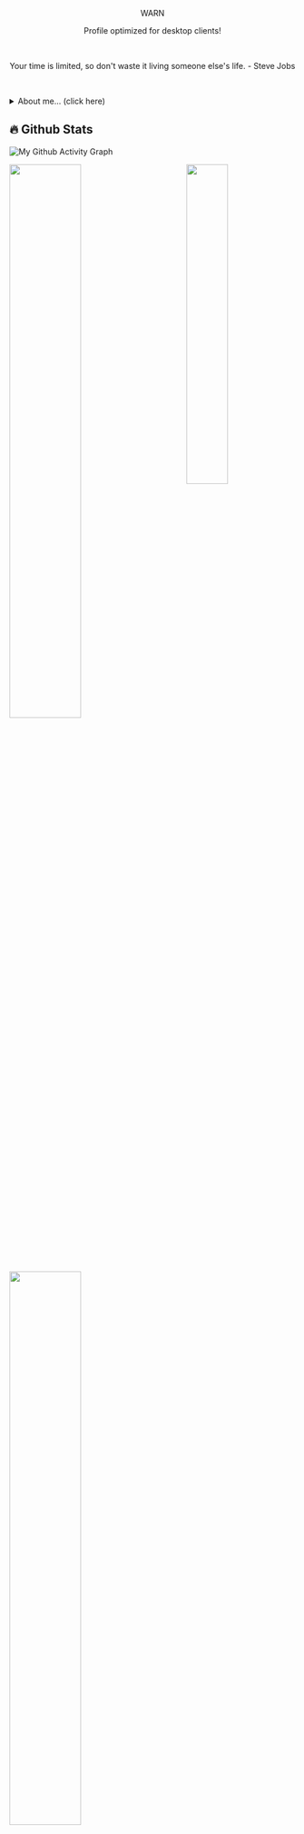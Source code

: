 <p align="center">WARN</p>
<p align="center">Profile optimized for desktop clients!</p>
<br/>

<p align="center">Your time is limited, so don't waste it living someone else's life. - Steve Jobs<p/>
<br/>

<p>
<div>
<details>
  <summary>About me... (click here)</summary>
  
  - Contact: [**nerdwork@duck.com**](mailto:nerdwork@duck.com)
  - Academically, I am **a physicist**.
  - A technology enthusiast.
  - Alura: <p href="https://cursos.alura.com.br/user/nerdonhub/fullCertificate/db85a86babba4c2d9f102bcb6a69e781">Click here<p/>
</details>
</p>

## 🔥 Github Stats
![My Github Activity Graph](https://github-readme-activity-graph.vercel.app/graph?username=nerdonhub&theme=rogue)
<br/>

<a href="https://cursos.alura.com.br/user/nerdonhub/fullCertificate/db85a86babba4c2d9f102bcb6a69e781"><img align="right" width="38%" src="https://i.imgur.com/VxANS89.jpg"/><a/>
  <a href="https://github.com/nerdonhub"><img width="50%" src="https://github-readme-stats.vercel.app/api?username=nerdonhub&theme=radical"></a>
  <a href="https://github.com/nerdonhub"><img width="50%" src="http://github-readme-streak-stats.herokuapp.com/?user=nerdonhub&theme=radical&date_format=M%20j%5B%2C%20Y%5D&ring=ff3068&fire=ff3068&sideNums=ff3068"></a>
  <br/>
  
## 📘 My top open source projects

<p align="left">
  <a href="https://github.com/nerdonhub/JBChat"><img width="25%" src="https://denvercoder1-github-readme-stats.vercel.app/api/pin/?username=nerdonhub&repo=JBChat&hide_border=true&bg_color=1F222E&title_color=F85D7F&icon_color=F8D866&theme=react&show_icons=false" alt="readme-typing-svg"></a>
  <a href="https://github.com/nerdonhub/hidroject-release"><img width="25%" src="https://denvercoder1-github-readme-stats.vercel.app/api/pin?username=nerdonhub&repo=hidroject-release&theme=react&bg_color=1F222E&title_color=F85D7F&icon_color=F8D866&hide_border=true&show_icons=false" alt="custom-icon-badges"></a>
</p>
<br/>

```java
import br.com.nerdonhub.SoftwarDeveloper;

@Table(name = "bio")
@Entity(name = "Bio")
@Getter
@NoArgsConstructor
@AllArgsConstructor
public class Bio extends SoftwareDeveloper implements Backend {
  SoftwareDeveloper nerdonhub = new SoftwareDeveloper();
  nerd.name('Gabriel R.S. Sousa');
  nerd.title('Software Engineer', 'Pentester', 'Digital Forensics Expert');
  nerd.company('Clínica Afeto', 'Hidroject');
}

public class Skills extends SoftwareDeveloper implements Backend {
  nerd.mainLanguage('Java', 'C++');
  nerd.otherLanguages('C', 'C#', 'JavaScript', 'TypeScript', 'Kotlin');
  nerd.databases('PostgreSQL', 'MySQL', 'SQLite', 'Oracle Database', 'MS SQL Server');
  nerd.technologies('Spring Framework', 'Hibernate', 'JUnit', 'JPA', 'JDBC', 'Maven', 'Gradle');
  nerd.inProgress('Amazon Web Services Inc. [AWS]', 'Quarkus framework', 'Vue.js');
}
```
